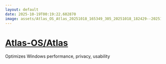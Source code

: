 ```yaml
---
layout: default
date: 2025-10-19T00:19:22.602870
image: assets/Atlas_OS_Atlas_20251018_165349_305_20251018_182429--20251018T202430660--cropped.png
---
```


# [Atlas-OS/Atlas](https://github.com/Atlas-OS/Atlas/)

Optimizes Windows performance, privacy, usability
